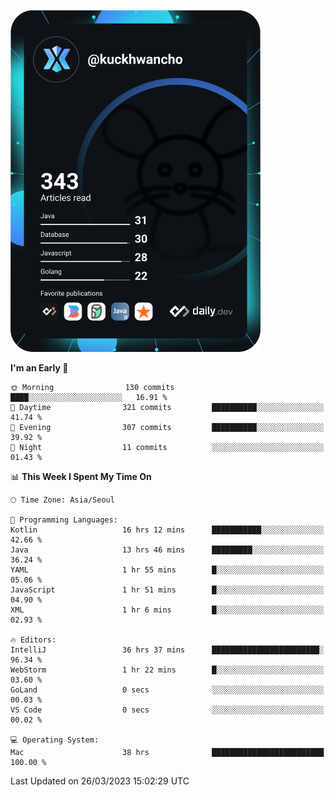 <a href="https://app.daily.dev/kuckhwancho"><img src="https://github.com/kuckjwi0928/kuckjwi0928/blob/master/devcard.svg" width="400" alt="Kuckjwi Devcard"/></a>

<!--START_SECTION:waka-->
**I'm an Early 🐤** 

```text
🌞 Morning                130 commits         ████░░░░░░░░░░░░░░░░░░░░░   16.91 % 
🌆 Daytime                321 commits         ██████████░░░░░░░░░░░░░░░   41.74 % 
🌃 Evening                307 commits         ██████████░░░░░░░░░░░░░░░   39.92 % 
🌙 Night                  11 commits          ░░░░░░░░░░░░░░░░░░░░░░░░░   01.43 % 
```


📊 **This Week I Spent My Time On** 

```text
🕑︎ Time Zone: Asia/Seoul

💬 Programming Languages: 
Kotlin                   16 hrs 12 mins      ███████████░░░░░░░░░░░░░░   42.66 % 
Java                     13 hrs 46 mins      █████████░░░░░░░░░░░░░░░░   36.24 % 
YAML                     1 hr 55 mins        █░░░░░░░░░░░░░░░░░░░░░░░░   05.06 % 
JavaScript               1 hr 51 mins        █░░░░░░░░░░░░░░░░░░░░░░░░   04.90 % 
XML                      1 hr 6 mins         █░░░░░░░░░░░░░░░░░░░░░░░░   02.93 % 

🔥 Editors: 
IntelliJ                 36 hrs 37 mins      ████████████████████████░   96.34 % 
WebStorm                 1 hr 22 mins        █░░░░░░░░░░░░░░░░░░░░░░░░   03.60 % 
GoLand                   0 secs              ░░░░░░░░░░░░░░░░░░░░░░░░░   00.03 % 
VS Code                  0 secs              ░░░░░░░░░░░░░░░░░░░░░░░░░   00.02 % 

💻 Operating System: 
Mac                      38 hrs              █████████████████████████   100.00 % 
```


 Last Updated on 26/03/2023 15:02:29 UTC
<!--END_SECTION:waka-->
